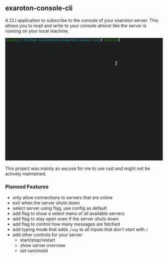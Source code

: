 ## exaroton-console-cli
A CLI application to subscribe to the console of your exaroton server. This allows you
to read and write to your console almost like the server is running on your local machine.

![Showcase GIF](./showcase.gif)

This project was mainly an excuse for me to use rust and might not be actively maintained.

### Planned Features
- only allow connections to servers that are online
- exit when the server shuts down
- select server using flag, use config as default
- add flag to show a select menu of all available servers
- add flag to stay open even if the server shuts down
- add flag to control how many messages are fetched
- add typing mode that adds `/say` to all inputs that don't start with `/`
- add other controls for your server
  - start/stop/restart
  - show server overview
  - set ram/motd
